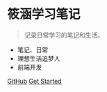 # 筱涵学习笔记

> 记录日常学习的笔记和生活。

- 笔记、日常
- 理想生活追梦人
- 前端开发

[GitHub](https://github.com/deng5920/notes2)
[Get Started](sty/)